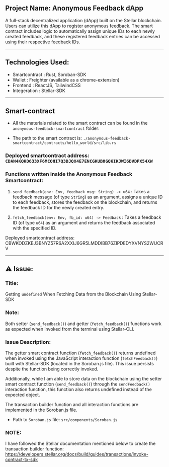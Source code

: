 ## Project Name: Anonymous Feedback dApp

A full-stack decentralized application (dApp) built on the Stellar blockchain. Users can utilize this dApp to register anonymous feedback. The smart contract includes logic to automatically assign unique IDs to each newly created feedback, and these registered feedback entries can be accessed using their respective feedback IDs.

---
## Technologies Used:
- Smartcontract : Rust, Soroban-SDK
- Wallet : Freighter (available as a chrome-extension)
- Frontend : ReactJS, TailwindCSS
- Integeration : Stellar-SDK
---

## Smart-contract

- All the materials related to the smart contract can be found in the ```anonymous-feedback-smartcontract``` folder:

- The path to the smart contract is:  ```./anonymous-feedback-smartcontract/contracts/hello_world/src/lib.rs```


### Deployed smartcontract address: ```CDAN4KQKD633XF6MCOHI7Q3DJQX4E7ENCGKUBHGQKIKJWI6DVDPX54XW```

### Functions written inside the Anonymous Feedback Smartcontract: 

1. ```send_feedback(env: Env, feedback_msg: String) -> u64``` : Takes a feedback message (of type ```String```) as an argument, assigns a unique ID to each feedback, stores the feedback on the blockchain, and returns the feedback ID for the newly created entry. 

2. ```fetch_feedback(env: Env, fb_id: u64) -> Feedback``` : Takes a feedback ID (of type ```u64```) as an argument and returns the feedback associated with the specified ID.

Deployed smartcontract address: CBWKODZKEJ3BNYZ57R6A2XXIJ6GR5LMDDIBB76ZIPDEDYXVNYS2WUCRV

---

## ⚠️ Issue:

### Title: 
Getting ```undefined``` When Fetching Data from the Blockchain Using Stellar-SDK

### Note:
Both setter (```send_feedback()```) and getter (```fetch_feedback()```) functions work as expected when invoked from the terminal using Stellar-CLI.

### Issue Description: 
The getter smart contract function (```fetch_feedback()```) returns undefined when invoked using the JavaScript interaction function (```fetchFeedback()```) built with Stellar-SDK (located in the Soroban.js file). This issue persists despite the function being correctly invoked.

Additionally, while I am able to store data on the blockchain using the setter smart contract function (```send_feedback()```) through the ```sendFeedback()``` interaction function, this function also returns undefined instead of the expected object.
 
 
The transaction builder function and all interaction functions are implemented in the Soroban.js file.
- Path to ```Soroban.js``` file: ```src/components/Soroban.js```

### NOTE: 
I have followed the Stellar documentation mentioned below to create the transaction builder function:
https://developers.stellar.org/docs/build/guides/transactions/invoke-contract-tx-sdk
